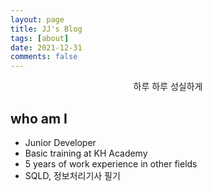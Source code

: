 ```yaml
---
layout: page
title: JJ's Blog
tags: [about]
date: 2021-12-31
comments: false
---
```

    
<center>하루 하루 성실하게</center>

## who am I
* Junior Developer
* Basic training at KH Academy
* 5 years of work experience in other fields
* SQLD, 정보처리기사 필기

<!-- ## Preview

{% capture images %}
    https://cloud.githubusercontent.com/assets/754514/14509720/61c61058-01d6-11e6-93ab-0918515ecd56.png
    https://cloud.githubusercontent.com/assets/754514/14509716/61ac6c8e-01d6-11e6-879f-8308883de790.png
{% endcapture %}
{% include gallery images=images caption="Screenshots of Moon Theme" cols=2 %}

See a [live version of Moon](http://taylantatli.github.io/Moon) hosted on GitHub.

## Getting Started

To learn how to install and use this theme check out the [Setup Guide](http://taylantatli.me/Moon/moon-theme/) for more information.
      
[Install Moon](https://github.com/TaylanTatli/Moon){: .btn} -->
